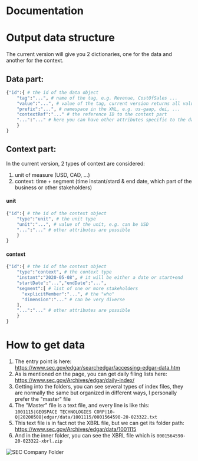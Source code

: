 # Documentation


# Output data structure
The current version will give you 2 dictionaries, one for the data and another for the context.

## Data part:
```python
{"id":{ # the id of the data object
    "tag":"...", # name of the tag, e.g. Revenue, CostOfSales ...
    "value":"...", # value of the tag, current version returns all values in string
    "prefix":"...", # namespace in the XML, e.g. us-gaap, dei, ...
    "contextRef":"..." # the reference ID to the context part
    "...":"..." # here you can have other attributes specific to the data object
    }
}
```

## Context part:
In the current version, 2 types of context are considered:
1. unit of measure (USD, CAD, ...)
2. context: time + segment (time instant/stard & end date, which part of the business or other stakeholders)

#### unit
```python
{"id":{ # the id of the context object
    "type":"unit", # the unit type
    "unit":"...", # value of the unit, e.g. can be USD
    "...":"..." # other attributes are possible
    }
}
```

#### context
```python
{"id":{ # the id of the context object
    "type":"context", # the context type
    "instant":"2020-05-08", # it will be either a date or start+end
    "startDate":"...","endDate":"...",
    "segment":[ # list of one or more stakeholders
      "explicitMember":"...", # the "who"
      "dimension":"..." # can be very diverse
    ],
    "...":"..." # other attributes are possible
    }
}
```

# How to get data
1. The entry point is here: https://www.sec.gov/edgar/searchedgar/accessing-edgar-data.htm
2. As is mentioned on the page, you can get daily filing lists here: https://www.sec.gov/Archives/edgar/daily-index/
3. Getting into the folders, you can see several types of index files, they are normally the same but organized in different ways, I personally prefer the "master" file
4. The "Master" file is a text file, and every line is like this: `1001115|GEOSPACE TECHNOLOGIES CORP|10-Q|20200508|edgar/data/1001115/0001564590-20-023322.txt`
5. This text file is in fact not the XBRL file, but we can get its folder path: https://www.sec.gov/Archives/edgar/data/1001115
6. And in the inner folder, you can see the XBRL file which is `0001564590-20-023322-xbrl.zip`

![SEC Company Folder](/pics/sec_folder.png)
